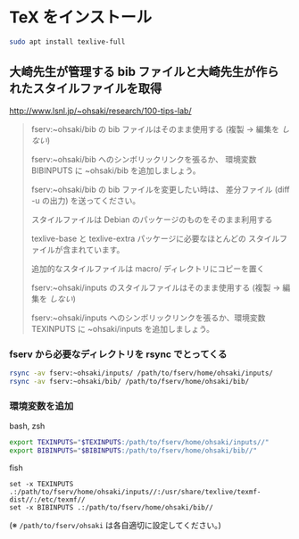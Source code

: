 # TeX をインストール

```bash
sudo apt install texlive-full
```

## 大崎先生が管理する bib ファイルと大崎先生が作られたスタイルファイルを取得

http://www.lsnl.jp/~ohsaki/research/100-tips-lab/

> fserv:~ohsaki/bib の bib ファイルはそのまま使用する (複製 → 編集を _しない_)
>
> fserv:~ohsaki/bib へのシンボリックリンクを張るか、 環境変数 BIBINPUTS に ~ohsaki/bib を追加しましょう。
>
> fserv:~ohsaki/bib の bib ファイルを変更したい時は、 差分ファイル (diff -u の出力) を送ってください。
>
> スタイルファイルは Debian のパッケージのものをそのまま利用する
>
> texlive-base と texlive-extra パッケージに必要なほとんどの スタイルファイルが含まれています。
>
> 追加的なスタイルファイルは macro/ ディレクトリにコピーを置く
>
> fserv:~ohsaki/inputs のスタイルファイルはそのまま使用する (複製 → 編集を _しない_)
>
> fserv:~ohsaki/inputs へのシンボリックリンクを張るか、環境変数 TEXINPUTS に ~ohsaki/inputs を追加しましょう。

### fserv から必要なディレクトリを rsync でとってくる

```bash
rsync -av fserv:~ohsaki/inputs/ /path/to/fserv/home/ohsaki/inputs/
rsync -av fserv:~ohsaki/bib/ /path/to/fserv/home/ohsaki/bib/
```

### 環境変数を追加

bash, zsh

```bash
export TEXINPUTS="$TEXINPUTS:/path/to/fserv/home/ohsaki/inputs//"
export BIBINPUTS="$BIBINPUTS:/path/to/fserv/home/ohsaki/bib//"
```

fish

```fish
set -x TEXINPUTS .:/path/to/fserv/home/ohsaki/inputs//:/usr/share/texlive/texmf-dist//:/etc/texmf//
set -x BIBINPUTS .:/path/to/fserv/home/ohsaki/bib//
```

(※ `/path/to/fserv/ohsaki` は各自適切に設定してください。)
